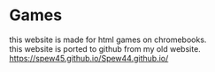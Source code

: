 # Games
this website is made for html games on chromebooks.
<br>
this website is ported to github from my old website.
<br>
https://spew45.github.io/Spew44.github.io/
